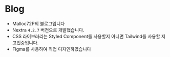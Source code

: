 # Blog

- Malloc72P의 블로그입니다
- Nextra `4.2.7` 버전으로 개발했습니다.
- CSS 라이브러리는 Styled Component를 사용할지 아니면 Tailwind를 사용할 지 고민중입니다.
- Figma를 사용하여 직접 디자인하였습니다
